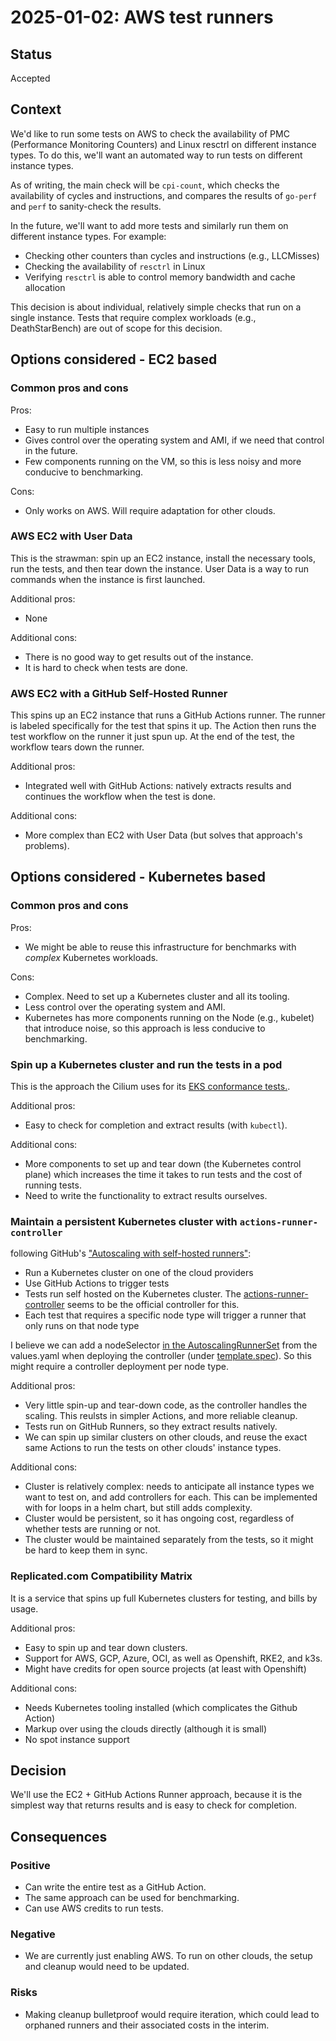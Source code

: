 # 2025-01-02: AWS test runners

## Status
Accepted

## Context

We'd like to run some tests on AWS to check the availability of PMC (Performance Monitoring Counters) and Linux resctrl on different instance types. To do this, we'll want an automated way to run tests on different instance types.

As of writing, the main check will be `cpi-count`, which checks the availability of cycles and instructions, and compares the results of `go-perf` and `perf` to sanity-check the results. 

In the future, we'll want to add more tests and similarly run them on different instance types. For example:

- Checking other counters than cycles and instructions (e.g., LLCMisses)
- Checking the availability of `resctrl` in Linux
- Verifying `resctrl` is able to control memory bandwidth and cache allocation

This decision is about individual, relatively simple checks that run on a single instance. Tests that require complex workloads (e.g., DeathStarBench) are out of scope for this decision.

## Options considered - EC2 based

### Common pros and cons

Pros:

- Easy to run multiple instances
- Gives control over the operating system and AMI, if we need that control in the future.
- Few components running on the VM, so this is less noisy and more conducive to benchmarking.

Cons:

- Only works on AWS. Will require adaptation for other clouds.


### AWS EC2 with User Data

This is the strawman: spin up an EC2 instance, install the necessary tools, run the tests, and then tear down the instance. User Data is a way to run commands when the instance is first launched.

Additional pros:

- None

Additional cons:

- There is no good way to get results out of the instance.
- It is hard to check when tests are done.

### AWS EC2 with a GitHub Self-Hosted Runner

This spins up an EC2 instance that runs a GitHub Actions runner. The runner is labeled specifically for the test that spins it up. The Action then runs the test workflow on the runner it just spun up. At the end of the test, the workflow tears down the runner.

Additional pros:

- Integrated well with GitHub Actions: natively extracts results and continues the workflow when the test is done.

Additional cons:


- More complex than EC2 with User Data (but solves that approach's problems).


## Options considered - Kubernetes based

### Common pros and cons

Pros:

- We might be able to reuse this infrastructure for benchmarks with _complex_ Kubernetes workloads.

Cons:

- Complex. Need to set up a Kubernetes cluster and all its tooling.
- Less control over the operating system and AMI.
- Kubernetes has more components running on the Node (e.g., kubelet) that introduce noise, so this approach is less conducive to benchmarking.



### Spin up a Kubernetes cluster and run the tests in a pod

This is the approach the Cilium uses for its [EKS conformance tests.](https://github.com/cilium/cilium/blob/main/.github/workflows/conformance-eks.yaml#L1).

Additional pros:

- Easy to check for completion and extract results (with `kubectl`).

Additional cons:

- More components to set up and tear down (the Kubernetes control plane) which increases the time it takes to run tests and the cost of running tests.
- Need to write the functionality to extract results ourselves.

### Maintain a persistent Kubernetes cluster with `actions-runner-controller`

following GitHub's ["Autoscaling with self-hosted runners"](https://docs.github.com/en/actions/hosting-your-own-runners/managing-self-hosted-runners/autoscaling-with-self-hosted-runners):

- Run a Kubernetes cluster on one of the cloud providers
- Use GitHub Actions to trigger tests
- Tests run self hosted on the Kubernetes cluster. The [actions-runner-controller](https://github.com/actions/actions-runner-controller) seems to be the official controller for this.
- Each test that requires a specific node type will trigger a runner that only runs on that node type

I believe we can add a nodeSelector [in the AutoscalingRunnerSet](https://github.com/actions/actions-runner-controller/blob/96d1bbcf2fa961e7f64fad45ea8903b741cb3e16/charts/gha-runner-scale-set/templates/autoscalingrunnerset.yaml#L112) from the values.yaml when deploying the controller (under [template.spec](https://github.com/actions/actions-runner-controller/blob/96d1bbcf2fa961e7f64fad45ea8903b741cb3e16/charts/gha-runner-scale-set/values.yaml#L189)). So this might require a controller deployment per node type.

Additional pros:

- Very little spin-up and tear-down code, as the controller handles the scaling. This reulsts in simpler Actions, and more reliable cleanup.
- Tests run on GitHub Runners, so they extract results natively.
- We can spin up similar clusters on other clouds, and reuse the exact same Actions to run the tests on other clouds' instance types.

Additional cons:

- Cluster is relatively complex: needs to anticipate all instance types we want to test on, and add controllers for each. This can be implemented with for loops in a helm chart, but still adds complexity.
- Cluster would be persistent, so it has ongoing cost, regardless of whether tests are running or not.
- The cluster would be maintained separately from the tests, so it might be hard to keep them in sync.


### Replicated.com Compatibility Matrix

It is a service that spins up full Kubernetes clusters for testing, and bills by usage.

Additional pros:

- Easy to spin up and tear down clusters.
- Support for AWS, GCP, Azure, OCI, as well as Openshift, RKE2, and k3s.
- Might have credits for open source projects (at least with Openshift)

Additional cons:

- Needs Kubernetes tooling installed (which complicates the Github Action)
- Markup over using the clouds directly (although it is small)
- No spot instance support


## Decision

We'll use the EC2 + GitHub Actions Runner approach, because it is the simplest way that returns results and is easy to check for completion.

## Consequences

### Positive

- Can write the entire test as a GitHub Action.
- The same approach can be used for benchmarking.
- Can use AWS credits to run tests.

### Negative

- We are currently just enabling AWS. To run on other clouds, the setup and cleanup would need to be updated.

### Risks

- Making cleanup bulletproof would require iteration, which could lead to orphaned runners and their associated costs in the interim.
